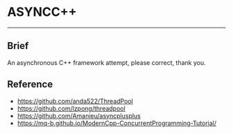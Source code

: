# ASYNCC++

---

## Brief

An asynchronous C++ framework attempt, please correct, thank you.

## Reference

- https://github.com/anda522/ThreadPool
- https://github.com/lzpong/threadpool
- https://github.com/Amanieu/asyncplusplus
- https://mq-b.github.io/ModernCpp-ConcurrentProgramming-Tutorial/